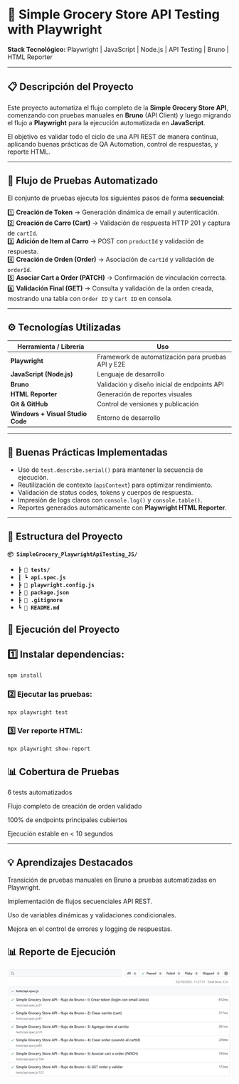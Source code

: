 # 🧪 Simple Grocery Store API Testing with Playwright

**Stack Tecnológico:** Playwright | JavaScript | Node.js | API Testing | Bruno | HTML Reporter  

---

## 📋 Descripción del Proyecto

Este proyecto automatiza el flujo completo de la **Simple Grocery Store API**, comenzando con pruebas manuales en **Bruno** (API Client) y luego migrando el flujo a **Playwright** para la ejecución automatizada en **JavaScript**.

El objetivo es validar todo el ciclo de una API REST de manera continua, aplicando buenas prácticas de QA Automation, control de respuestas, y reporte HTML.

---

## 🚀 Flujo de Pruebas Automatizado

El conjunto de pruebas ejecuta los siguientes pasos de forma **secuencial**:

1️⃣ **Creación de Token** → Generación dinámica de email y autenticación.  
2️⃣ **Creación de Carro (Cart)** → Validación de respuesta HTTP 201 y captura de `cartId`.  
3️⃣ **Adición de Item al Carro** → POST con `productId` y validación de respuesta.  
4️⃣ **Creación de Orden (Order)** → Asociación de `cartId` y validación de `orderId`.  
5️⃣ **Asociar Cart a Order (PATCH)** → Confirmación de vinculación correcta.  
6️⃣ **Validación Final (GET)** → Consulta y validación de la orden creada, mostrando una tabla con `Order ID` y `Cart ID` en consola.

---

## ⚙️ Tecnologías Utilizadas

| Herramienta / Librería | Uso |
|-------------------------|-----|
| **Playwright** | Framework de automatización para pruebas API y E2E |
| **JavaScript (Node.js)** | Lenguaje de desarrollo |
| **Bruno** | Validación y diseño inicial de endpoints API |
| **HTML Reporter** | Generación de reportes visuales |
| **Git & GitHub** | Control de versiones y publicación |
| **Windows + Visual Studio Code** | Entorno de desarrollo |

---

## 🧠 Buenas Prácticas Implementadas

- Uso de `test.describe.serial()` para mantener la secuencia de ejecución.  
- Reutilización de contexto (`apiContext`) para optimizar rendimiento.  
- Validación de status codes, tokens y cuerpos de respuesta.  
- Impresión de logs claros con `console.log()` y `console.table()`.  
- Reportes generados automáticamente con **Playwright HTML Reporter**.  

---

## 🧩 Estructura del Proyecto

**`📦 SimpleGrocery_PlaywrightApiTesting_JS/`**
*  **`┣ 📁 tests/`**
*  **`┃ ┗ api.spec.js`**
*  **`┣ 📄 playwright.config.js`**
*  **`┣ 📄 package.json`**
*  **`┣ 📄 .gitignore`**
*  **`┗ 📄 README.md`**

## 🧪 Ejecución del Proyecto

## 1️⃣ Instalar dependencias:
```bash
npm install
```

### 2️⃣ Ejecutar las pruebas:
```
npx playwright test
```
### 3️⃣ Ver reporte HTML:
```
npx playwright show-report
```
## 📊 Cobertura de Pruebas

6 tests automatizados

Flujo completo de creación de orden validado

100% de endpoints principales cubiertos

Ejecución estable en < 10 segundos

---
## 💡 Aprendizajes Destacados


Transición de pruebas manuales en Bruno a pruebas automatizadas en Playwright.

Implementación de flujos secuenciales API REST.

Uso de variables dinámicas y validaciones condicionales.

Mejora en el control de errores y logging de respuestas.

## 📊 Reporte de Ejecución

![Test Report](docs/reporte_playwright_ApiTesting.png)




